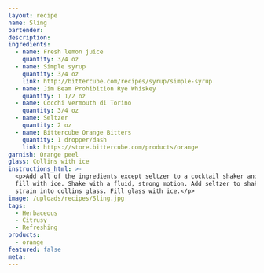 ```yaml
---
layout: recipe
name: Sling
bartender:
description:
ingredients:
  - name: Fresh lemon juice
    quantity: 3/4 oz
  - name: Simple syrup
    quantity: 3/4 oz
    link: http://bittercube.com/recipes/syrup/simple-syrup
  - name: Jim Beam Prohibition Rye Whiskey
    quantity: 1 1/2 oz
  - name: Cocchi Vermouth di Torino
    quantity: 3/4 oz
  - name: Seltzer
    quantity: 2 oz
  - name: Bittercube Orange Bitters
    quantity: 1 dropper/dash
    link: https://store.bittercube.com/products/orange
garnish: Orange peel
glass: Collins with ice
instructions_html: >-
  <p>Add all of the ingredients except seltzer to a cocktail shaker and then
  fill with ice. Shake with a fluid, strong motion. Add seltzer to shaker and
  strain into collins glass. Fill glass with ice.</p>
image: /uploads/recipes/Sling.jpg
tags:
  - Herbaceous
  - Citrusy
  - Refreshing
products:
  - orange
featured: false
meta:
---
```



